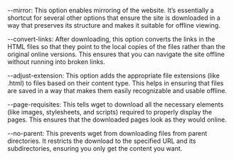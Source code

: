 --mirror: This option enables mirroring of the website. It’s essentially a shortcut for several other options that ensure the site is downloaded in a way that preserves its structure and makes it suitable for offline viewing.

--convert-links: After downloading, this option converts the links in the HTML files so that they point to the local copies of the files rather than the original online versions. This ensures that you can navigate the site offline without running into broken links.

--adjust-extension: This option adds the appropriate file extensions (like .html) to files based on their content type. This helps in ensuring that files are saved in a way that makes them easily recognizable and usable offline.

--page-requisites: This tells wget to download all the necessary elements (like images, stylesheets, and scripts) required to properly display the pages. This ensures that the downloaded pages look as they would online.

--no-parent: This prevents wget from downloading files from parent directories. It restricts the download to the specified URL and its subdirectories, ensuring you only get the content you want.
